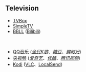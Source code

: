 ## Television

* [TVBox](https://github.com/o0HalfLife0o/TVBoxOSC)
* [SimpleTV](https://github.com/Potato-66/SimpleTV)
* [BBLL](https://github.com/xiaye13579/BBLL) ([Bilibili](https://app.bilibili.com))

<br>

* [QQ音乐](https://y.qq.com) ([_全民K歌_](https://kg.qq.com)、[_糖豆_](https://www.tangdou.com)、[_鲜时光_](https://tv.ixigua.com))
* [央视频](https://yangshipin.cn) ([_爱奇艺_](https://www.iqiyi.com)、[_优酷_](https://www.youku.com)、[_腾讯视频_](https://v.qq.com))
* [Kodi](https://kodi.tv) ([VLC](https://www.videolan.org)、[LocalSend](https://github.com/localsend/localsend))

